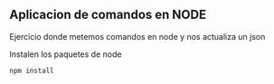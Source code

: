 ## Aplicacion de comandos en NODE

Ejercicio donde metemos comandos en node y nos actualiza un json

Instalen los paquetes de node 

```
npm install 

```